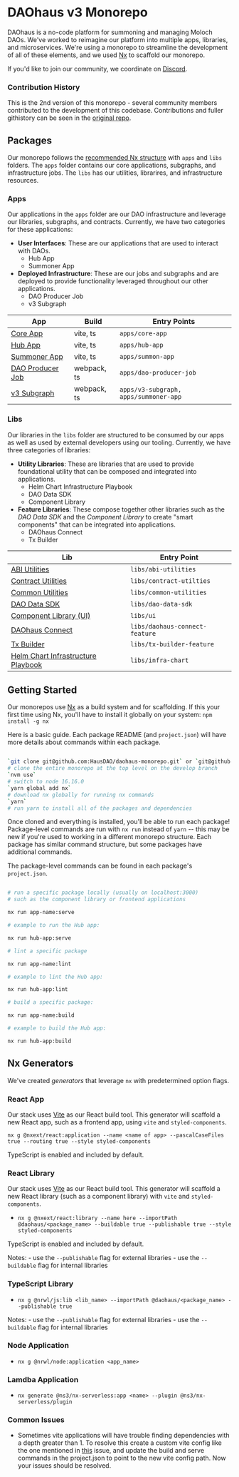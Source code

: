 # DAOhaus v3 Monorepo

DAOhaus is a no-code platform for summoning and managing Moloch DAOs. We've worked to reimagine our platform into multiple apps, libraries, and microservices. We're using a monorepo to streamline the development of all of these elements, and we used [Nx](https://nx.dev) to scaffold our monorepo.

If you'd like to join our community, we coordinate on [Discord](https://discord.gg/gWH4vt3tWE).

### Contribution History
This is the 2nd version of this monorepo - several community members contributed to the development of this codebase. Contributions and fuller githistory can be seen in the [original repo](https://github.com/HausDAO/daohaus-monorepo/graphs/contributors).


## Packages

Our monorepo follows the [recommended Nx structure](https://nx.dev/structure/applications-and-libraries) with `apps` and `libs` folders. The `apps` folder contains our core applications, subgraphs, and infrastructure jobs. The `libs` has our utilities, librarires, and infrastructure resources.

### Apps

Our applications in the `apps` folder are our DAO infrastructure and leverage our libraries, subgraphs, and contracts. Currently, we have two categories for these applications:

- **User Interfaces**: These are our applications that are used to interact with DAOs.
  - Hub App
  - Summoner App
- **Deployed Infrastructure**: These are our jobs and subgraphs and are deployed to provide functionality leveraged throughout our other applications.
  - DAO Producer Job
  - v3 Subgraph


| App                                              | Build       | Entry Points                          |
| ------------------------------------------------ | ----------- | ------------------------------------- |
| [Core App](./apps/core-app)                      | vite, ts    | `apps/core-app`                       |
| [Hub App](./apps/hub-app)                        | vite, ts    | `apps/hub-app`                        |
| [Summoner App](./apps/summon-app/)               | vite, ts    | `apps/summon-app`                     |
| [DAO Producer Job](./apps/jobs/dao-producer-job) | webpack, ts | `apps/dao-producer-job`               |
| [v3 Subgraph](./apps/v3-subgraph/)               | webpack, ts | `apps/v3-subgraph, apps/summoner-app` |

### Libs

Our libraries in the `libs` folder are structured to be consumed by our apps as well as used by external developers using our tooling. Currently, we have three categories of libraries:

- **Utility Libraries**: These are libraries that are used to provide foundational utility that can be composed and integrated into applications.
  - Helm Chart Infrastructure Playbook
  - DAO Data SDK
  - Component Library
- **Feature Libraries**: These compose together other libraries such as the _DAO Data SDK_ and the _Component Library_ to create "smart components" that can be integrated into applications.
  - DAOhaus Connect
  - Tx Builder


| Lib                                                      | Entry Point                    |
| -------------------------------------------------------- | ------------------------------ |
| [ABI Utilities](./libs/abi-utilities/)                   | `libs/abi-utilities`           |
| [Contract Utilities](./libs/contract-utilties/)          | `libs/contract-utilties`       |
| [Common Utilities](./libs/common-utilities/)             | `libs/common-utilities`        |
| [DAO Data SDK](./libs/dao-data)                          | `libs/dao-data-sdk`            |
| [Component Library (UI)](./libs/ui)                      | `libs/ui`                      |
| [DAOhaus Connect](./libs/daohaus-connect-feature)        | `libs/daohaus-connect-feature` |
| [Tx Builder](./libs/tx-builder-feature)                  | `libs/tx-builder-feature`      |
| [Helm Chart Infrastructure Playbook](./libs/infra-chart) | `libs/infra-chart`             |

## Getting Started

Our monorepos use [Nx](https://nx.dev/) as a build system and for scaffolding. If this your first time using Nx, you'll have to install it globally on your system:
`npm install -g nx`

Here is a basic guide. Each package README (and `project.json`) will have more details about commands within each package.

```bash

`git clone git@github.com:HausDAO/daohaus-monorepo.git` or `git@github.com:HausDAO/daohaus-monorepo.git`
# clone the entire monorepo at the top level on the develop branch
`nvm use`
# switch to node 16.16.0
`yarn global add nx`
# download nx globally for running nx commands
`yarn`
# run yarn to install all of the packages and dependencies

```

Once cloned and everything is installed, you'll be able to run each package! Package-level commands are run with `nx run` instead of `yarn` -- this may be new if you're used to working in a different monorepo structure. Each package has similar command structure, but some packages have additional commands.

The package-level commands can be found in each package's `project.json`.

```bash

# run a specific package locally (usually on localhost:3000)
# such as the component library or frontend applications

nx run app-name:serve

# example to run the Hub app:

nx run hub-app:serve

# lint a specific package

nx run app-name:lint

# example to lint the Hub app:

nx run hub-app:lint

# build a specific package:

nx run app-name:build

# example to build the Hub app:

nx run hub-app:build

```

## Nx Generators

We've created _generators_ that leverage `nx` with predetermined option flags.

### React App

Our stack uses [Vite](https://vitejs.dev/) as our React build tool. This generator will scaffold a new React app, such as a frontend app, using `vite` and `styled-components`.

`nx g @nxext/react:application --name <name of app> --pascalCaseFiles true --routing true --style styled-components`

TypeScript is enabled and included by default.

### React Library

Our stack uses [Vite](https://vitejs.dev/) as our React build tool. This generator will scaffold a new React library (such as a component library) with `vite` and `styled-components`.

- `nx g @nxext/react:library --name here --importPath @daohaus/<package_name> --buildable true --publishable true --style styled-components`

TypeScript is enabled and included by default.

Notes: - use the `--publishable` flag for external libraries - use the `--buildable` flag for internal libraries

### TypeScript Library

- `nx g @nrwl/js:lib <lib_name> --importPath @daohaus/<package_name> --publishable true`

Notes: - use the `--publishable` flag for external libraries - use the `--buildable` flag for internal libraries

### Node Application

- `nx g @nrwl/node:application <app_name>`

### Lamdba Application

- `nx generate @ns3/nx-serverless:app <name> --plugin @ns3/nx-serverless/plugin`

### Common Issues

- Sometimes vite applications will have trouble finding dependencies with a depth greater than 1. To resolve this create a custom vite config like the one mentioned in [this](https://github.com/aleclarson/vite-tsconfig-paths/issues/12#issuecomment-1081160667) issue, and update the build and serve commands in the project.json to point to the new vite config path. Now your issues should be resolved.
